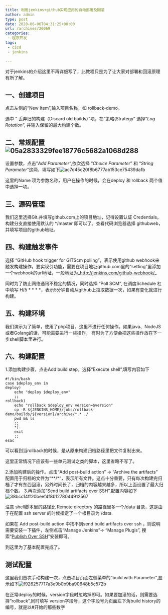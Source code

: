 ```yaml
---
title: 利用jenkins+github实现应用的自动部署及回滚
author: admin
type: post
date: 2020-06-06T04:31:25+00:00
url: /archives/20069
categories:
 - 程序开发
tags:
 - cicd
 - jenkins

---
```

对于jenkins的介绍这里不再详细写了，此教程只是为了让大家对部署和回滚原理有所了解。

## 一、创建项目 

点击左侧的“New Item”,输入项目名称，如 rollback-demo。

选中 ” 丢弃旧的构建（Discard old builds）”项，在“策略(Strategy” 选择”_Log Rotation_“, 并输入保留的最大构建个数。

## 二、常规配置 ![05a2833329fee18776c5682a1068d288](https://blogstatic.haohtml.com/uploads/2020/06/16e3bc0afb4cf3f179f02fc598c220cd.png)

设置参数，点击”_Add Parameter_“,依次选择 “_Choice Parameter_” 和 “_String Parameter_“这两，填写如下![ac7d45c20f8b6777ab153ce75439dafb](https://blogstatic.haohtml.com/uploads/2020/06/3193669cca6c1da1bdde929ec1666ff2.png)

这里的Name 项为参数名称，用户在操作的时候，会在deploy 和 rollback 两个值中选择一项。

## 三、源码管理 

我们这里选择Git.并填写github.com上的项目地址，记得设置认证 Credentials。构建分支直接使用默认的 */master 即可以了。查看代码浏览器选择 githubweb，并填写项目的github地址。

## 四、构建触发事件 

选择 “GitHub hook trigger for GITScm polling”，表示使用github webhook来触发构建操作，要实现引功能，需要在项目地址github.com里的“setting”里添加一个webhook的url地址，一般地址为_http://jenkins.com/github-webhook/_

同时为了防止网络通讯不稳定的情况，同时选择 “Poll SCM”, 在调度Schedule 杠中填写 H/5 \* \* \* \*，表示5分钟自动从github上拉取数据一次，如果有变化就进行构建。

## 五、构建环境 

我们演示为了简单，使用了php项目，这里不进行任何操作。如果java、NodeJS或者Golang的话，可能需要进行一些操作， 有时为了方便会把这些操作放在下一步shell脚本里进行。

## 六、构建配置 

1.添加构建步骤，点击Add build step，选择“Execute shell”,填写内容如下

```
#!/bin/bash
case $deploy_env in
deploy)
	echo "deploy $deploy_env"
    ;;
rollback)
	echo "rollback $deploy_env version=$version"
    cp -R ${JENKINS_HOME}/jobs/rollback-demo/builds/${version}/archive/*.* ./
    pwd && ls
    ;;
    *)
    exit
    ;;
esac
```

可以看到当rollback的时候，是从原来构建归档路径里把文件复制出来。

这里正常情况下应该有一些单元测试之类的脚本，这里省略不写了。

2.添加构建后的操作。点击“Add post-build action” -> “Archive the artifacts” 配置用于归档的文件为“*\*/\*“，表示所有文件。这点十分重要，只有每次构建完归档了才有东西回滚，另外时间长了，归档的内容越来越多，所以上面设置了最大归档个数。
3.再次添加”Send build artifacts over SSH”,配置内容如下![38bcc14ff20beef4f8b1278044912567](https://blogstatic.haohtml.com/uploads/2020/06/eaa24fc790a1e52281b0305e58400c12.png)

注意 shell脚本里的路径比 Remote directory 的路径里多一个/data 目录，这是由于在配置 ssh server 的时候指定了一个根目录为 /data.

如果在 Add post-build action 中找不到send build artifacts over ssh ，则说明需要安装一下插件，左侧点击“Manage Jenkins”-> “Manage Plugis”, 搜索“[Publish Over SSH][1]”安装即可。

到这里为了基本配置完成了。

## 测试配置 

这里我们首次手动构建一次，点击项目页面左侧菜单的“build with Parameter”,显示如下![f926257717a3e9b0b9ba90648b5c572b](https://blogstatic.haohtml.com/uploads/2020/06/3346b1fae79e3b79a550191fb9eaa6be.png)

在正常deploy的时候，version字段时忽略掉即可。如果要加滚的话，则需要选择”rollback”,同时填写 version字段号，这个字段号为页面左下角build history的编号，就是以#开始的那些数字

 [1]: https://plugins.jenkins.io/publish-over-ssh